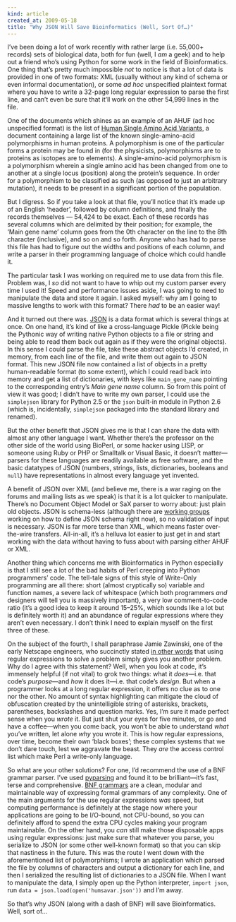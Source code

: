 ```yaml
--- 
kind: article
created_at: 2009-05-18
title: "Why JSON Will Save Bioinformatics (Well, Sort Of…)"
---
```


I’ve been doing a lot of work recently with rather large (i.e. 55,000+ records)
sets of biological data, both for fun (well, I *am* a geek) and to help out a
friend who’s using Python for some work in the field of Bioinformatics. One
thing that’s pretty much impossible *not* to notice is that a lot of data is
provided in one of two formats: XML (usually without any kind of schema or even
informal documentation), or some *ad hoc* unspecified plaintext format where you
have to write a 32-page long regular expression to parse the first line, and
can’t even be sure that it’ll work on the other 54,999 lines in the file.

One of the documents which shines as an example of an AHUF (ad hoc unspecified
format) is the list of
[Human Single Amino Acid Variants](http://www.expasy.ch/cgi-bin/lists?humsavar.txt),
a document containing a large list of the known single-amino-acid polymorphisms
in human proteins. A polymorphism is one of the particular forms a protein may
be found in (for the physicists, polymorphisms are to proteins as isotopes are
to elements). A single-amino-acid polymorphism is a polymorphism wherein a
single amino acid has been changed from one to another at a single locus
(position) along the protein’s sequence. In order for a polymorphism to be
classified as such (as opposed to just an arbitrary mutation), it needs to be
present in a significant portion of the population.

But I digress. So if you take a look at that file, you’ll notice that it’s made
up of an English ‘header’, followed by column definitions, and finally the
records themselves — 54,424 to be exact. Each of these records has several
columns which are delimited by their position; for example, the ‘Main gene name’
column goes from the 0th character on the line to the 8th character (inclusive),
and so on and so forth. Anyone who has had to parse this file has had to figure
out the widths and positions of each column, and write a parser in their
programming language of choice which could handle it.

The particular task I was working on required me to use data from this file.
Problem was, I *so* did not want to have to whip out my custom parser every time
I used it! Speed and performance issues aside, I was going to need to manipulate
the data and store it again. I asked myself: why am I going to massive lengths
to work with this format? There *had* to be an easier way!

And it turned out there was. [JSON](http://json.org) is a data format which is
several things at once. On one hand, it’s kind of like a cross-language Pickle
(Pickle being the Pythonic way of writing native Python objects to a file or
string and being able to read them back out again as if they were the original
objects). In this sense I could parse the file, take these abstract objects I’d
created, in memory, from each line of the file, and write them out again to JSON
format. This new JSON file now contained a list of objects in a pretty
human-readable format (to some extent), which I could read back into memory and
get a list of dictionaries, with keys like `main_gene_name` pointing to the
corresponding entry’s *Main gene name* column. So from this point of view it was
good; I didn’t have to write my own parser, I could use the `simplejson` library
for Python 2.5 or the `json` built-in module in Python 2.6 (which is,
incidentally, `simplejson` packaged into the standard library and renamed).

But the other benefit that JSON gives me is that I can share the data with
almost any other language I want. Whether there’s the professor on the other
side of the world using BioPerl, or some hacker using LISP, or someone using
Ruby or PHP or Smalltalk or Visual Basic, it doesn’t matter—parsers for these
languages are readily available as free software, and the basic datatypes of
JSON (numbers, strings, lists, dictionaries, booleans and `null`) have
representations in almost every language yet invented.

A benefit of JSON over XML (and believe me, there is a war raging on the forums
and mailing lists as we speak) is that it is a lot quicker to manipulate.
There’s no Document Object Model or SaX parser to worry about: just plain old
objects. JSON is schema-less (although there are
[working groups](http://www.json.com/json-schema-proposal/) working on how to
define JSON schema right now), so no validation of input is necessary. JSON is
far more terse than XML, which means faster over-the-wire transfers. All-in-all,
it’s a helluva lot easier to just get in and start working with the data without
having to fuss about with parsing either AHUF or XML.

Another thing which concerns me with Bioinformatics in Python especially is that
I still see a lot of the bad habits of Perl creeping into Python programmers’
code. The tell-tale signs of this style of Write-Only programming are all there:
short (almost cryptically so) variable and function names, a severe lack of
whitespace (which both programmers *and* designers will tell you is massively
important), a very low comment-to-code ratio (it’s a good idea to keep it around
15–25%, which sounds like a lot but is definitely worth it) and an abundance of
regular expressions where they aren’t even necessary. I don’t think I need to
explain myself on the first three of these.

On the subject of the fourth, I shall paraphrase Jamie Zawinski, one of the
early Netscape engineers, who succinctly stated
[in other words](http://regex.info/blog/2006-09-15/247) that using regular
expressions to solve a problem simply gives you another problem. Why do I agree
with this statement? Well, when you look at code, it’s immensely helpful (if not
vital) to grok two things: what it *does*—i.e. that code’s *purpose*—and *how*
it does it—i.e. that code’s *design*. But when a programmer looks at a long
regular expression, it offers no clue as to one nor the other. No amount of
syntax highlighting can mitigate the cloud of obfuscation created by the
unintelligible string of asterisks, brackets, parentheses, backslashes and
question marks. Yes, I’m sure it made perfect sense when you *wrote* it. But
just shut your eyes for five minutes, or go and have a coffee—when you come
back, you won’t be able to understand *what* you’ve written, let alone *why* you
wrote it. This is how regular expressions, over time, become their own ‘black
boxes’; these complex systems that we don’t dare touch, lest we aggravate the
beast. They *are* the access control list which make Perl a write-only language.

So what are your other solutions? For one, I’d recommend the use of a BNF
grammar parser. I’ve used [pyparsing](http://pyparsing.wikispaces.com/) and
found it to be brilliant—it’s fast, terse and comprehensive.
[BNF grammars](http://en.wikipedia.org/wiki/Backus–Naur_form) are a clean,
modular and maintainable way of expressing formal grammars of any complexity.
One of the main arguments for the use regular expressions *was* speed, but
computing performance is definitely at the stage now where your applications are
going to be I/O-bound, not CPU-bound, so you can definitely afford to spend the
extra CPU cycles making your program maintainable. On the other hand, you *can*
still make those disposable apps using regular expressions: just make sure that
whatever you parse, you serialize to JSON (or some other well-known format) so
that you can skip that nastiness in the future. This was the route I went down
with the aforementioned list of polymorphisms; I wrote an application which
parsed the file by columns of characters and output a dictionary for each line,
and then I serialized the resulting list of dictionaries to a JSON file. When I
want to manipulate the data, I simply open up the Python interpreter, `import
json`, run `data = json.load(open('humsavar.json'))` and I’m away.

So that’s why JSON (along with a dash of BNF) will save Bioinformatics. Well,
sort of…
